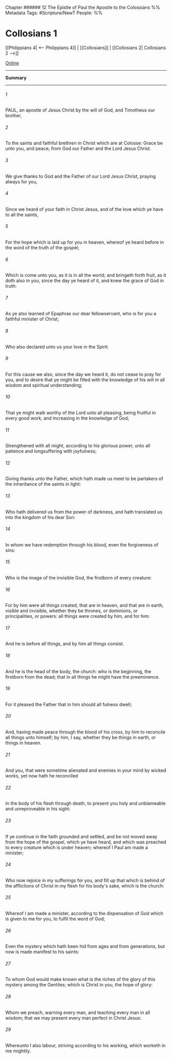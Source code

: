 Chapter ###### 12
The Epistle of Paul the Apostle to the Colossians
%% Metadata
Tags: #Scripture/NewT
People: 
%%
# Collosians 1
[[Philippians 4| <-- Philippians 4]] | [[Collosians]] | [[Collosians 2| Collosians 2 -->]]

[Online](https://churchofjesuschrist.org/study/scriptures/nt/col/1?lang=eng)

---
__Summary__



---
###### 1
PAUL, an apostle of Jesus Christ by the will of God, and Timotheus our brother,
###### 2
To the saints and faithful brethren in Christ which are at Colosse: Grace be unto you, and peace, from God our Father and the Lord Jesus Christ.
###### 3
We give thanks to God and the Father of our Lord Jesus Christ, praying always for you,
###### 4
Since we heard of your faith in Christ Jesus, and of the love which ye have to all the saints,
###### 5
For the hope which is laid up for you in heaven, whereof ye heard before in the word of the truth of the gospel;
###### 6
Which is come unto you, as it is in all the world; and bringeth forth fruit, as it doth also in you, since the day ye heard of it, and knew the grace of God in truth:
###### 7
As ye also learned of Epaphras our dear fellowservant, who is for you a faithful minister of Christ;
###### 8
Who also declared unto us your love in the Spirit.
###### 9
For this cause we also, since the day we heard it, do not cease to pray for you, and to desire that ye might be filled with the knowledge of his will in all wisdom and spiritual understanding;
###### 10
That ye might walk worthy of the Lord unto all pleasing, being fruitful in every good work, and increasing in the knowledge of God;
###### 11
Strengthened with all might, according to his glorious power, unto all patience and longsuffering with joyfulness;
###### 12
Giving thanks unto the Father, which hath made us meet to be partakers of the inheritance of the saints in light:
###### 13
Who hath delivered us from the power of darkness, and hath translated us into the kingdom of his dear Son:
###### 14
In whom we have redemption through his blood, even the forgiveness of sins:
###### 15
Who is the image of the invisible God, the firstborn of every creature:
###### 16
For by him were all things created, that are in heaven, and that are in earth, visible and invisible, whether they be thrones, or dominions, or principalities, or powers: all things were created by him, and for him:
###### 17
And he is before all things, and by him all things consist.
###### 18
And he is the head of the body, the church: who is the beginning, the firstborn from the dead; that in all things he might have the preeminence.
###### 19
For it pleased the Father that in him should all fulness dwell;
###### 20
And, having made peace through the blood of his cross, by him to reconcile all things unto himself; by him, I say, whether they be things in earth, or things in heaven.
###### 21
And you, that were sometime alienated and enemies in your mind by wicked works, yet now hath he reconciled
###### 22
In the body of his flesh through death, to present you holy and unblameable and unreproveable in his sight:
###### 23
If ye continue in the faith grounded and settled, and be not moved away from the hope of the gospel, which ye have heard, and which was preached to every creature which is under heaven; whereof I Paul am made a minister;
###### 24
Who now rejoice in my sufferings for you, and fill up that which is behind of the afflictions of Christ in my flesh for his body's sake, which is the church:
###### 25
Whereof I am made a minister, according to the dispensation of God which is given to me for you, to fulfil the word of God;
###### 26
Even the mystery which hath been hid from ages and from generations, but now is made manifest to his saints:
###### 27
To whom God would make known what is the riches of the glory of this mystery among the Gentiles; which is Christ in you, the hope of glory:
###### 28
Whom we preach, warning every man, and teaching every man in all wisdom; that we may present every man perfect in Christ Jesus:
###### 29
Whereunto I also labour, striving according to his working, which worketh in me mightily.



